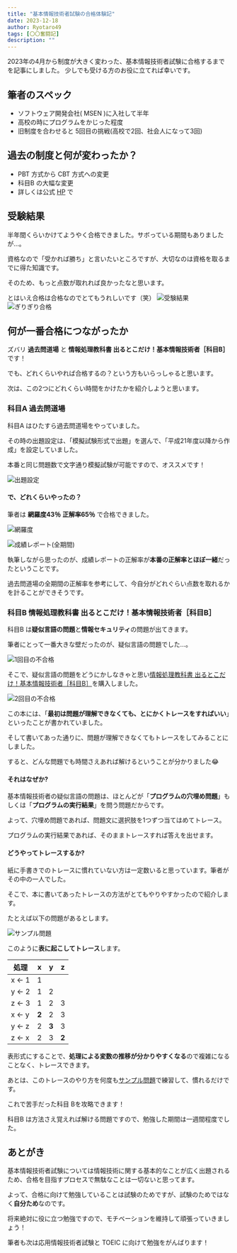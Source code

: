 ```yaml
---
title: "基本情報技術者試験の合格体験記"
date: 2023-12-18
author: Ryotaro49
tags: [〇〇奮闘記]
description: ""
---
```


2023年の4月から制度が大きく変わった、基本情報技術者試験に合格するまでを記事にしました。
少しでも受ける方のお役に立てれば幸いです。

## 筆者のスペック
- ソフトウェア開発会社( MSEN )に入社して半年
- 高校の時にプログラムをかじった程度
- 旧制度を合わせると 5回目の挑戦(高校で2回、社会人になって3回)

## 過去の制度と何が変わったか？
- PBT 方式から CBT 方式への変更
- 科目B の大幅な変更
- 詳しくは公式 [HP](https://www.ipa.go.jp/shiken/kubun/fe.html) で

## 受験結果
半年間くらいかけてようやく合格できました。サボっている期間もありましたが...。

資格なので「受かれば勝ち」と言いたいところですが、大切なのは資格を取るまでに得た知識です。

そのため、もっと点数が取れれば良かったなと思います。

とはいえ合格は合格なのでとてもうれしいです（笑）
![受験結果](images/kekka.png "受験結果")
![ぎりぎり合格](images/kekkasyousai.png "ぎりぎり合格😅")
## 何が一番合格につながったか

ズバリ **過去問道場** と **情報処理教科書 出るとこだけ！基本情報技術者［科目B］** です！

でも、どれくらいやれば合格するの？という方もいらっしゃると思います。

次は、この2つにどれくらい時間をかけたかを紹介しようと思います。

### 科目A 過去問道場
科目A はひたすら過去問道場をやっていました。

その時の出題設定は、「模擬試験形式で出題」を選んで、「平成21年度以降から作成」を設定していました。

本番と同じ問題数で文字通り模擬試験が可能ですので、オススメです！

![出題設定](images/settei.png "出題設定")

#### で、どれくらいやったの？
筆者は **網羅度43％** **正解率65％** で合格できました。

![網羅度](images/mourado.png "網羅度")

![成績レポート(全期間)](images/seiseki.png "成績レポート 全期間")

執筆しながら思ったのが、成績レポートの正解率が**本番の正解率とほぼ一緒**だったということです。

過去問道場の全期間の正解率を参考にして、今自分がどれぐらい点数を取れるかを計ることができそうです。

### 科目B 情報処理教科書 出るとこだけ！基本情報技術者［科目B］
科目B は**疑似言語の問題**と**情報セキュリティ**の問題が出てきます。

筆者にとって一番大きな壁だったのが、疑似言語の問題でした...。

![1回目の不合格](images/fugoukaku1.png "1回目の不合格")

そこで、疑似言語の問題をどうにかしなきゃと思い[情報処理教科書 出るとこだけ！基本情報技術者［科目B］](https://www.amazon.co.jp/%E6%83%85%E5%A0%B1%E5%87%A6%E7%90%86%E6%95%99%E7%A7%91%E6%9B%B8-%E5%87%BA%E3%82%8B%E3%81%A8%E3%81%93%E3%81%A0%E3%81%91%EF%BC%81%E5%9F%BA%E6%9C%AC%E6%83%85%E5%A0%B1%E6%8A%80%E8%A1%93%E8%80%85%EF%BC%BB%E7%A7%91%E7%9B%AEB%EF%BC%BD%E7%AC%AC3%E7%89%88-%E6%A9%8B%E6%9C%AC-%E7%A5%90%E5%8F%B2/dp/4798177679)を購入しました。

![2回目の不合格](images/fugoukaku2.png "2回目の不合格 **科目B の点数が伸びた！** が、科目A に慢心した結果")

この本には、「**最初は問題が理解できなくても、とにかくトレースをすればいい**」といったことが書かれていました。

そして書いてあった通りに、問題が理解できなくてもトレースをしてみることにしました。

すると、どんな問題でも時間さえあれば解けるということが分かりました😂

#### それはなぜか?

基本情報技術者の疑似言語の問題は、ほとんどが「**プログラムの穴埋め問題**」もしくは「**プログラムの実行結果**」を問う問題だからです。

よって、穴埋め問題であれば、問題文に選択肢を1つずつ当てはめてトレース。

プログラムの実行結果であれば、そのままトレースすれば答えを出せます。

#### どうやってトレースするか?

紙に手書きでのトレースに慣れていない方は一定数いると思っています。筆者がその中の一人でした。

そこで、本に書いてあったトレースの方法がとてもやりやすかったので紹介します。

たとえば以下の問題があるとします。

![サンプル問題](images/sample1.png "サンプル問題")

このように**表に起こしてトレース**します。

| 処理 | x | y | z |
| ---- | ---- | ---- | ---- |
| x ← 1 | 1 | | |
| y ← 2 | 1 | 2 | |
| z ← 3 | 1 | 2 | 3 |
| x ← y | **2** | 2 | 3 |
| y ← z | 2 | **3** | 3 |
| z ← x | 2 | 3 | **2** |

表形式にすることで、**処理による変数の推移が分かりやすくなる**ので複雑になることなく、トレースできます。

あとは、このトレースのやり方を何度も[サンプル問題](https://www.ipa.go.jp/shiken/syllabus/henkou/2022/20221226.html)で練習して、慣れるだけです。

これで苦手だった科目 Bを攻略できます！

科目B は方法さえ覚えれば解ける問題ですので、勉強した期間は一週間程度でした。

## あとがき

基本情報技術者試験については情報技術に関する基本的なことが広く出題されるため、合格を目指すプロセスで無駄なことは一切ないと思ってます。

よって、合格に向けて勉強していることは試験のためですが、試験のためではなく**自分ため**なのです。

将来絶対に役に立つ勉強ですので、モチベーションを維持して頑張っていきましょう！

筆者も次は応用情報技術者試験と TOEIC に向けて勉強をがんばります！